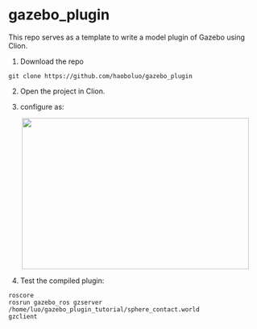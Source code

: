 # gazebo_plugin

This repo serves as a template to write a model plugin of Gazebo using Clion. 


1. Download the repo 
~~~
git clone https://github.com/haoboluo/gazebo_plugin
~~~

2. Open the project in Clion. 

3. configure as: 

<div align=center><img src="https://github.com/haoboluo/gazebo_plugin/blob/main/clion.png" width="450" height="300" /></div>

4. Test the compiled plugin: 
~~~
roscore
rosrun gazebo_ros gzserver /home/luo/gazebo_plugin_tutorial/sphere_contact.world
gzclient
~~~
